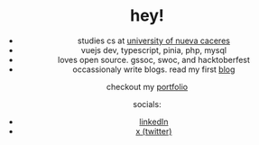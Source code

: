 
<header align="left">
  

# hey! 

- studies cs at [university of nueva caceres](https://unc.edu.ph/)
- vuejs dev, typescript, pinia, php, mysql
- loves open source. gssoc, swoc, and hacktoberfest
- occassionaly write blogs. read my first [blog](https://dev.to/jfmartinz/beginners-guide-to-open-source-start-your-open-source-journey-470l)
  
checkout my <a href="https://www.jfmartinz.dev/"> portfolio  </a>

socials:<br>
-  <a href="https://www.linkedin.com/in/jfmartinz/">linkedIn</a>
- <a href="https://twitter.com/jfmartinz">x (twitter)</a>
  
</table>
</section>
</header>  
<section>  
</section>

<!--
<table>
<tr>
  <td>
    <img src="https://github-readme-stats.vercel.app/api?username=jfmartinz&show_icons=true&theme=tokyonight&hide_border=true&include_all_commits=false&count_private=false" alt="GitHub Stats" title="Github Stats"/>  

  </td>
  <td>
      <img src="https://github-readme-streak-stats.herokuapp.com/?user=jfmartinz&theme=tokyonight&hide_border=true" alt="Github Streak" title="Github Streak"/> 
  </td>
</tr>
</table>
 -->
</section>


